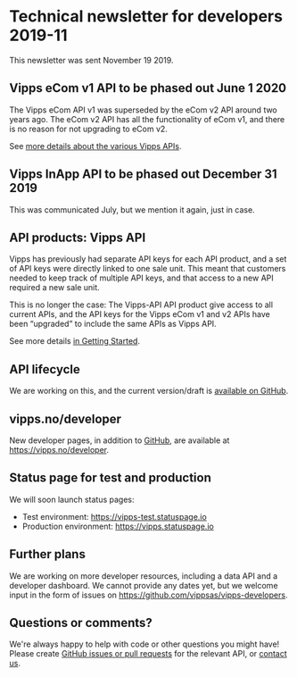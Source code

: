 <!-- START_METADATA
---
sidebar_position: 78
title: 2019-11
pagination_next: null
pagination_prev: null
---
END_METADATA -->

# Technical newsletter for developers 2019-11

This newsletter was sent November 19 2019.

## Vipps eCom v1 API to be phased out June 1 2020

The Vipps eCom API v1 was superseded by the eCom v2 API around two years ago.
The eCom v2 API has all the functionality of eCom v1, and there is no reason
for not upgrading to eCom v2.

See
[more details about the various Vipps APIs](../README.md#api-products).

## Vipps InApp API to be phased out December 31 2019

This was communicated July, but we mention it again, just in case.

## API products: Vipps API

Vipps has previously had separate API keys for each API product, and a set of API keys were
directly linked to one sale unit. This meant that customers needed to keep track of
multiple API keys, and that access to a new API required a new sale unit.

This is no longer the case: The Vipps-API API product give access to all current APIs,
and the API keys for the Vipps eCom v1 and v2 APIs have been “upgraded” to include the
same APIs as Vipps API.

See more details [in Getting Started](../vipps-getting-started.md).

## API lifecycle

We are working on this, and the current version/draft is
[available on GitHub](../common-topics/api-lifecycle.md).

## vipps.no/developer

New developer pages, in addition to
[GitHub](https://github.com/vippsas),
are available at <https://vipps.no/developer>.

## Status page for test and production

We will soon launch status pages:

- Test environment: <https://vipps-test.statuspage.io>
- Production environment: <https://vipps.statuspage.io>

## Further plans

We are working on more developer resources, including a data API and
a developer dashboard. We cannot provide any dates yet, but we
welcome input in the form of issues on https://github.com/vippsas/vipps-developers.

## Questions or comments?

We're always happy to help with code or other questions you might have!
Please create [GitHub issues or pull requests](https://github.com/vippsas)
for the relevant API,
or [contact us](https://vippsas.github.io/vipps-developer-docs/docs/vipps-developers/contact).
